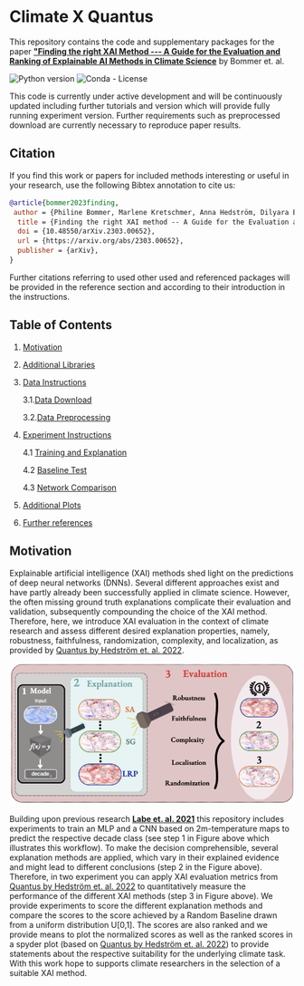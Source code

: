 </p>
<p align="center">

# Climate X Quantus

This repository contains the code and supplementary packages for the paper **["Finding the right XAI Method --- A Guide for the Evaluation and Ranking of Explainable AI Methods in Climate Science](https://arxiv.org/abs/2303.00652)**  by Bommer et. al.

![Python version](https://upload.wikimedia.org/wikipedia/commons/f/fc/Blue_Python_3.7_Shield_Badge.svg) ![Conda - License](https://img.shields.io/conda/l/conda-forge/setuptools)

This code is currently under active development and will be continuously updated including further tutorials and version which will provide fully running 
experiment version. Further requirements such as preprocessed download are currently necessary to reproduce paper results.

## Citation

If you find this work or papers for included methods interesting or useful in your research, use the following Bibtex annotation to cite us:

```bibtex
@article{bommer2023finding,
 author = {Philine Bommer, Marlene Kretschmer, Anna Hedström, Dilyara Bareeva, Marina M.-C. Höhne},
  title = {Finding the right XAI method -- A Guide for the Evaluation and Ranking of Explainable AI Methods in Climate Science},
  doi = {10.48550/arXiv.2303.00652},
  url = {https://arxiv.org/abs/2303.00652},
  publisher = {arXiv},
}
```

Further citations referring to used other used and referenced packages will be provided in the reference section and according to their introduction in the instructions.

## Table of Contents
1. [Motivation](#motivation)
2. [Additional Libraries](#library)
3. [Data Instructions](#data)
   
   3.1.[Data Download](#download)
   
   3.2.[Data Preprocessing](#preprocesing)
   
4. [Experiment Instructions](#Experiments)
   
    4.1 [Training and Explanation](#training)
   
    4.2 [Baseline Test](#Baseline)
   
    4.3 [Network Comparison](#Network)
   
6. [Additional Plots](#plots)

7. [Further references](#Refs)

## Motivation

Explainable artificial intelligence (XAI) methods shed light on the predictions of deep neural networks (DNNs). 
Several different approaches exist and have partly already been successfully applied in climate science. 
However, the often missing ground truth explanations complicate their evaluation and validation, subsequently compounding the choice of the XAI
method. Therefore, here, we introduce XAI evaluation in the context of climate research and assess different desired explanation properties, namely, robustness, faithfulness, randomization,
complexity, and localization, as provided by [Quantus by Hedström et. al. 2022](https://www.jmlr.org/papers/volume24/22-0142/22-0142.pdf).
</p>
<p align="center">
  <img width="600" src="https://github.com/philine-bommer/Climate_X_Quantus/blob/main/FinalFirstGraph_v1.png">


Building upon previous research **[Labe et. al. 2021](https://agupubs.onlinelibrary.wiley.com/doi/pdf/10.1029/2021MS002464)** this repository includes experiments to train an MLP and a CNN based on 2m-temperature maps to predict the respective decade class (see step 1 in Figure above which illustrates this workflow). 
To make the decision comprehensible, several explanation methods are applied, which vary in their explained evidence and might lead to different conclusions (step 2 in the Figure above). 
Therefore, in two experiment you can apply XAI evaluation metrics from [Quantus by Hedström et. al. 2022](https://www.jmlr.org/papers/volume24/22-0142/22-0142.pdf) to quantitatively measure the performance of the different XAI methods (step 3 in Figure above). 
We provide experiments to score the different explanation methods and compare the scores to the score achieved by a Random Baseline drawn from a uniform distribution U[0,1]. The scores are also ranked and we provide means to plot the normalized scores 
as well as the ranked scores in a spyder plot (based on [Quantus by Hedström et. al. 2022](https://www.jmlr.org/papers/volume24/22-0142/22-0142.pdf)) to provide statements about the respective suitability for the underlying climate task.
With this work hope to supports climate researchers in the selection of a suitable XAI method.